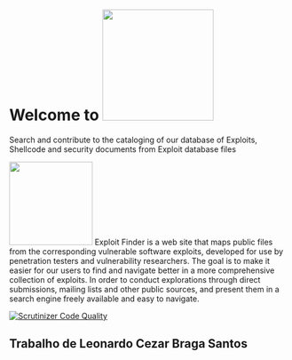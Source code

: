 # Welcome to <img src="http://i65.tinypic.com/o8gwet.png" width="200">

Search and contribute to the cataloging of our database of Exploits, Shellcode and security documents from Exploit database files

<img src="http://i68.tinypic.com/ncz0qr.png" width="150">  Exploit Finder is a web site that maps public files from the corresponding vulnerable software exploits, developed for use by penetration testers and vulnerability researchers. The goal is to make it easier for our users to find and navigate better in a more comprehensive collection of exploits. In order to conduct explorations through direct submissions, mailing lists and other public sources, and present them in a search engine freely available and easy to navigate.

[![Scrutinizer Code Quality](https://scrutinizer-ci.com/g/leobraga96/webapi/badges/quality-score.png?b=master)](https://scrutinizer-ci.com/g/leobraga96/webapi/?branch=master)

## Trabalho de Leonardo Cezar Braga Santos